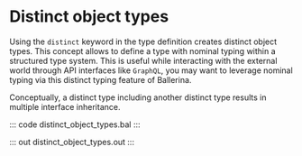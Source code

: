 # Distinct object types

Using the `distinct` keyword in the type definition creates distinct object types. This concept allows to define a type with nominal typing within a structured type system. This is useful while interacting with the external world through API interfaces like `GraphQL`, you may want to leverage nominal typing via this distinct typing feature of Ballerina.

Conceptually, a distinct type including another distinct type results in multiple interface inheritance.

::: code distinct_object_types.bal :::

::: out distinct_object_types.out :::